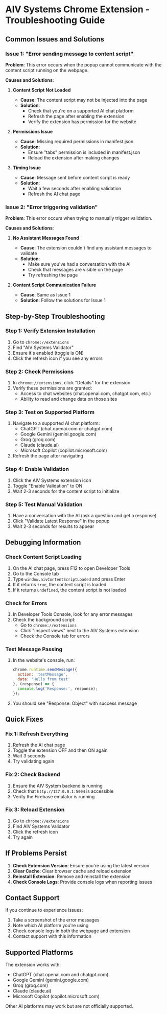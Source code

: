 # AIV Systems Chrome Extension - Troubleshooting Guide

## Common Issues and Solutions

### Issue 1: "Error sending message to content script"

**Problem**: This error occurs when the popup cannot communicate with the content script running on the webpage.

**Causes and Solutions**:

1. **Content Script Not Loaded**
   - **Cause**: The content script may not be injected into the page
   - **Solution**: 
     - Check that you're on a supported AI chat platform
     - Refresh the page after enabling the extension
     - Verify the extension has permission for the website

2. **Permissions Issue**
   - **Cause**: Missing required permissions in manifest.json
   - **Solution**: 
     - Ensure "tabs" permission is included in manifest.json
     - Reload the extension after making changes

3. **Timing Issue**
   - **Cause**: Message sent before content script is ready
   - **Solution**: 
     - Wait a few seconds after enabling validation
     - Refresh the AI chat page

### Issue 2: "Error triggering validation"

**Problem**: This error occurs when trying to manually trigger validation.

**Causes and Solutions**:

1. **No Assistant Messages Found**
   - **Cause**: The extension couldn't find any assistant messages to validate
   - **Solution**: 
     - Make sure you've had a conversation with the AI
     - Check that messages are visible on the page
     - Try refreshing the page

2. **Content Script Communication Failure**
   - **Cause**: Same as Issue 1
   - **Solution**: Follow the solutions for Issue 1

## Step-by-Step Troubleshooting

### Step 1: Verify Extension Installation
1. Go to `chrome://extensions`
2. Find "AIV Systems Validator"
3. Ensure it's enabled (toggle is ON)
4. Click the refresh icon if you see any errors

### Step 2: Check Permissions
1. In `chrome://extensions`, click "Details" for the extension
2. Verify these permissions are granted:
   - Access to chat websites (chat.openai.com, chatgpt.com, etc.)
   - Ability to read and change data on those sites

### Step 3: Test on Supported Platform
1. Navigate to a supported AI chat platform:
   - ChatGPT (chat.openai.com or chatgpt.com)
   - Google Gemini (gemini.google.com)
   - Groq (groq.com)
   - Claude (claude.ai)
   - Microsoft Copilot (copilot.microsoft.com)
2. Refresh the page after navigating

### Step 4: Enable Validation
1. Click the AIV Systems extension icon
2. Toggle "Enable Validation" to ON
3. Wait 2-3 seconds for the content script to initialize

### Step 5: Test Manual Validation
1. Have a conversation with the AI (ask a question and get a response)
2. Click "Validate Latest Response" in the popup
3. Wait 2-3 seconds for results to appear

## Debugging Information

### Check Content Script Loading
1. On the AI chat page, press F12 to open Developer Tools
2. Go to the Console tab
3. Type `window.aivContentScriptLoaded` and press Enter
4. If it returns `true`, the content script is loaded
5. If it returns `undefined`, the content script is not loaded

### Check for Errors
1. In Developer Tools Console, look for any error messages
2. Check the background script:
   - Go to `chrome://extensions`
   - Click "Inspect views" next to the AIV Systems extension
   - Check the Console tab for errors

### Test Message Passing
1. In the website's console, run:
   ```javascript
   chrome.runtime.sendMessage({
     action: 'testMessage',
     data: 'Hello from test'
   }, (response) => {
     console.log('Response:', response);
   });
   ```
2. You should see "Response: Object" with success message

## Quick Fixes

### Fix 1: Refresh Everything
1. Refresh the AI chat page
2. Toggle the extension OFF and then ON again
3. Wait 3 seconds
4. Try validating again

### Fix 2: Check Backend
1. Ensure the AIV System backend is running
2. Check that `http://127.0.0.1:5004` is accessible
3. Verify the Firebase emulator is running

### Fix 3: Reload Extension
1. Go to `chrome://extensions`
2. Find AIV Systems Validator
3. Click the refresh icon
4. Try again

## If Problems Persist

1. **Check Extension Version**: Ensure you're using the latest version
2. **Clear Cache**: Clear browser cache and reload extension
3. **Reinstall Extension**: Remove and reinstall the extension
4. **Check Console Logs**: Provide console logs when reporting issues

## Contact Support

If you continue to experience issues:

1. Take a screenshot of the error messages
2. Note which AI platform you're using
3. Check console logs in both the webpage and extension
4. Contact support with this information

## Supported Platforms

The extension works with:
- ChatGPT (chat.openai.com and chatgpt.com)
- Google Gemini (gemini.google.com)
- Groq (groq.com)
- Claude (claude.ai)
- Microsoft Copilot (copilot.microsoft.com)

Other AI platforms may work but are not officially supported.